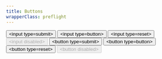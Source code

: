 ```yaml
---
title: Buttons
wrapperClass: preflight
---
```


<div class="preflight flex flex-wrap gap-sm items-center justify-center">
  <input type='submit' value='<input type=submit>' />
  <input type='button' value='<input type=button>' />
  <input type='reset' value='<input type=reset>' />
  <input type='submit' value='<input disabled>' disabled />
  <button type='submit'>&lt;button type=submit&gt;</button>
  <button type='button'>&lt;button type=button&gt;</button>
  <button type='reset'>&lt;button type=reset&gt;</button>
  <button type='button' disabled>&lt;button disabled&gt;</button>
</div>